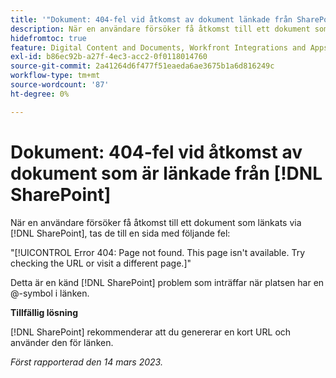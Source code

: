 ```yaml
---
title: '"Dokument: 404-fel vid åtkomst av dokument länkade från SharePoint'
description: När en användare försöker få åtkomst till ett dokument som är länkat via SharePoint, dirigeras de till en sida med ett 404-fel.
hidefromtoc: true
feature: Digital Content and Documents, Workfront Integrations and Apps
exl-id: b86ec92b-a27f-4ec3-acc2-0f0118014760
source-git-commit: 2a41264d6f477f51eaeda6ae3675b1a6d816249c
workflow-type: tm+mt
source-wordcount: '87'
ht-degree: 0%

---
```


# Dokument: 404-fel vid åtkomst av dokument som är länkade från [!DNL SharePoint]

<!--Requested article. This issue is on the WF and WFP TOCs.-->

När en användare försöker få åtkomst till ett dokument som länkats via [!DNL SharePoint], tas de till en sida med följande fel:

&quot;[!UICONTROL Error 404: Page not found. This page isn't available. Try checking the URL or visit a different page.]&quot;

Detta är en känd [!DNL SharePoint] problem som inträffar när platsen har en @-symbol i länken.

**Tillfällig lösning**

[!DNL SharePoint] rekommenderar att du genererar en kort URL och använder den för länken.

_Först rapporterad den 14 mars 2023._
